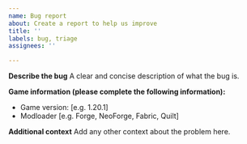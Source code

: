 ```yaml
---
name: Bug report
about: Create a report to help us improve
title: ''
labels: bug, triage
assignees: ''

---
```


**Describe the bug**
A clear and concise description of what the bug is.

**Game information (please complete the following information):**
 - Game version: [e.g. 1.20.1]
 - Modloader [e.g. Forge, NeoForge, Fabric, Quilt]

**Additional context**
Add any other context about the problem here.
